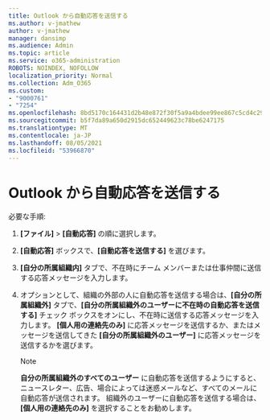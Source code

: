 ```yaml
---
title: Outlook から自動応答を送信する
ms.author: v-jmathew
author: v-jmathew
manager: dansimp
ms.audience: Admin
ms.topic: article
ms.service: o365-administration
ROBOTS: NOINDEX, NOFOLLOW
localization_priority: Normal
ms.collection: Adm_O365
ms.custom:
- "9000761"
- "7254"
ms.openlocfilehash: 8bd5170c164431d2b48e872f30f5a9a4bdee99ee867c5cd4c290f4abf1bc35ca
ms.sourcegitcommit: b5f7da89a650d2915dc652449623c78be6247175
ms.translationtype: MT
ms.contentlocale: ja-JP
ms.lasthandoff: 08/05/2021
ms.locfileid: "53966870"
---
```

# <a name="send-automatic-replies-from-outlook"></a>Outlook から自動応答を送信する

必要な手順:

1. **[ファイル]** > **[自動応答]** の順に選択します。
2. **[自動応答]** ボックスで、**[自動応答を送信する]** を選びます。
3. **[自分の所属組織内]** タブで、不在時にチーム メンバーまたは仕事仲間に送信する応答メッセージを入力します。
4. オプションとして、組織の外部の人に自動応答を送信する場合は、**[自分の所属組織外]** タブで、**[自分の所属組織外のユーザーに不在時の自動応答を送信する]** チェック ボックスをオンにし、不在時に送信する応答メッセージを入力します。 **[個人用の連絡先のみ]** に応答メッセージを送信するか、またはメッセージを送信してきた **[自分の所属組織外のユーザー]** に応答メッセージを送信するかを選びます。

    > [!NOTE]
    > **自分の所属組織外のすべてのユーザー** に自動応答を送信するようにすると、ニュースレター、広告、場合によっては迷惑メールなど、すべてのメールに自動応答が送信されます。 組織外のユーザーに自動応答を送信する場合は、**[個人用の連絡先のみ]** を選択することをお勧めします。
